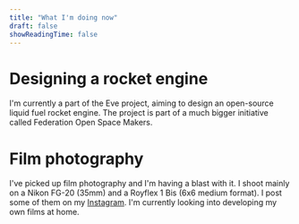 ```yaml
---
title: "What I'm doing now"
draft: false
showReadingTime: false
---
```


# Designing a rocket engine

I'm currently a part of the Eve project, aiming to design an open-source liquid fuel rocket engine.
The project is part of a much bigger initiative called Federation Open Space Makers.

# Film photography

I've picked up film photography and I'm having a blast with it.
I shoot mainly on a Nikon FG-20 (35mm) and a Royflex 1 Bis (6x6 medium format).
I post some of them on my [Instagram](https://www.instagram.com/antoinejeanson/).
I'm currently looking into developing my own films at home.
